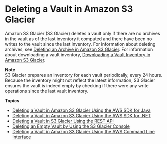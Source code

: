 # Deleting a Vault in Amazon S3 Glacier<a name="deleting-vaults"></a>

Amazon S3 Glacier \(S3 Glacier\) deletes a vault only if there are no archives in the vault as of the last inventory it computed and there have been no writes to the vault since the last inventory\. For information about deleting archives, see [Deleting an Archive in Amazon S3 Glacier](deleting-an-archive.md)\. For information about downloading a vault inventory, [Downloading a Vault Inventory in Amazon S3 Glacier](vault-inventory.md)\. 

 

**Note**  
S3 Glacier prepares an inventory for each vault periodically, every 24 hours\. Because the inventory might not reflect the latest information, S3 Glacier ensures the vault is indeed empty by checking if there were any write operations since the last vault inventory\. 

**Topics**
+ [Deleting a Vault in Amazon S3 Glacier Using the AWS SDK for Java](deleting-vaults-sdk-java.md)
+ [Deleting a Vault in Amazon S3 Glacier Using the AWS SDK for \.NET](deleting-vaults-sdk-dotnet.md)
+ [Deleting a Vault in S3 Glacier Using the REST API](deleting-vault-rest-api.md)
+ [Deleting an Empty Vault by Using the S3 Glacier Console](deleting-vaults-console.md)
+ [Deleting a Vault in Amazon S3 Glacier Using the AWS Command Line Interface](deleting-vaults-cli.md)